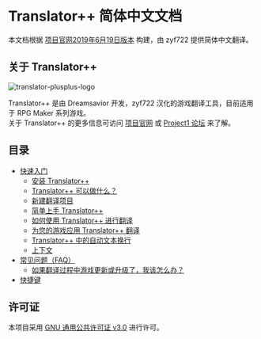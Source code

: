 # Translator++  简体中文文档
本文档根据 [项目官网2019年6月19日版本](http://dreamsavior.net/docs/translator/) 构建，由 zyf722 提供简体中文翻译。

## 关于 Translator++
![translator-plusplus-logo](https://i.loli.net/2020/03/11/AmC6LYRwe8ZujQa.png)

Translator++ 是由 Dreamsavior 开发，zyf722 汉化的游戏翻译工具，目前适用于 RPG Maker 系列游戏。  
关于 Translator++ 的更多信息可访问 [项目官网](http://dreamsavior.net/translator-the-introduction/) 或 [Project1 论坛](https://rpg.blue/thread-480415-1-1.html) 来了解。

## 目录
- [快速入门](https://github.com/zyf722/TranslatorPlusPlusChineseWiki/blob/master/Getting_Started.md)
  - [安装 Translator++](https://github.com/zyf722/TranslatorPlusPlusChineseWiki/blob/master/Installation.md)
  - [Translator++ 可以做什么？](https://github.com/zyf722/TranslatorPlusPlusChineseWiki/blob/master/What_can_Translator%2B%2B_do.md)
  - [新建翻译项目](https://github.com/zyf722/TranslatorPlusPlusChineseWiki/blob/master/Starting_a_translation_project.md)
  - [简单上手 Translator++](https://github.com/zyf722/TranslatorPlusPlusChineseWiki/blob/master/Working_with_Translator%2B%2B_in_a_nutshell.md)
  - [如何使用 Translator++ 进行翻译](https://github.com/zyf722/TranslatorPlusPlusChineseWiki/blob/master/How_to_translate_using_Translator%2B%2B.md)
  - [为您的游戏应用 Translator++ 翻译](https://github.com/zyf722/TranslatorPlusPlusChineseWiki/blob/master/Patching_with_Translator%2B%2B_exported_patch.md)
  - [Translator++ 中的自动文本换行](https://github.com/zyf722/TranslatorPlusPlusChineseWiki/blob/master/Word_Wrapping_in_Translator%2B%2B.md)
  - [上下文](https://github.com/zyf722/TranslatorPlusPlusChineseWiki/blob/master/Context.md)
- [常见问题（FAQ）](https://github.com/zyf722/TranslatorPlusPlusChineseWiki/blob/master/FAQ.md)
  - [如果翻译过程中游戏更新或升级了，我该怎么办？](https://github.com/zyf722/TranslatorPlusPlusChineseWiki/blob/master/What_should_I_do_if_the_source_material_has_been_updated_or_upgraded.md)
- [快捷键](https://github.com/zyf722/TranslatorPlusPlusChineseWiki/blob/master/Keyboard_Shortcuts.md)

## 许可证
本项目采用 [GNU 通用公共许可证 v3.0](https://github.com/zyf722/TranslatorPlusPlusChineseWiki/blob/master/LICENSE) 进行许可。
